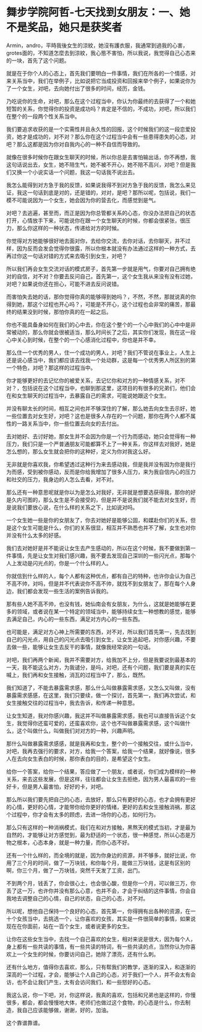 # 舞步学院阿哲-七天找到女朋友：一、她不是奖品，她只是获奖者

 Armin，andro，平時我後女生的涼紋，她沒有護衣服，我通常到過我的心害， grotes面的，不知道怎麼去到涼紋，我心態不害怕，所以我说，我觉得自己心态来的一块，首先了这个问题。

就是在于你个人的心态上，首先我们要明白一件事情，我们在所各的一个情感，对来关系当中，我们在举例子，比如说把它当成投资和回报来举个例子，如果说你为了一个女生，对吧，去向她付出了很多的时间，经历，金钱。

乃吃说你的生命，对吧，那么在这个过程当中，你认为你最终的去获得了一个和她短暂的关系，你觉得你的投资是成功吗？肯定是不信的，不成功，对吧，所以我们在整个的一段两个性关系当中。

我们要追求收获的是一个实需性并且永久性的回报，这个时候我们的这一段恋爱投资，她才是成功的，对不对？那么你在这个过程当中会有一些患得患失的心态，对吧？那么这都是因为你对自我内心的一种不自信而导致的。

就像在很多时候你在跟女生聊天的时候，所以你总是去害怕输出话，你不再想，我这句话说出去，女生，她不陪生气，她不被不开心，她不陪不高兴，对吧？但是我们又换一个小说实话一个问题，我这一句话我不说出去。

我怎么能得到对方急于我的反馈，如果说我得不到对方急于我的反馈，我怎么来见证，我这一句话到底是对的，还是错的，对对，是吧？那所以呢，包括说，我们一模不可能说因为一个女生，她会因为你的营去化，而感觉到是气。

对吧？去逃遍，甚至而，而正是因为你总管都关系的心态，你没办法把自己的状态打开，心情放手下来，可能说你在跟一个女生聊天的时候，你都会很紧张，很压力，那么你这样的一种状态，传递给对方的时候。

你觉得对方她能够很好地去面对你，去给你交流，去你对话，去你聊天，并不过样，因为反而会发会觉得你很露，所以你根本就没有办法通过这样的一种方式，去再过你这一句话对错的方式来去吸引到女生，对吧？

所以我们再会女生交流对话的模式房子，首先第一步就是用气，你要对自己拥有绝对的自信，对不对？你要去反问自己，首先第一，这个女生我从来没有没有过她，对吧？如果说你还在担心，可能不进去反问说错。

而害怕失去她的话，那你觉得你真的能够得到她吗？，不然，不然，那就说真的你得到她，那这个过程也开心吗？，可能是不开心，这个过程也会非常的痛苦，那最终的结果没到时候，那怕你真的在一起之后。

你也不能具备身如何在我们的心中去，你在这个整个的一个心中我们的心中中是非常被动的，那么你就会很被适当，那么时间长了之后，其实你们发现，我在这一段心中关心到时候，在整个的一个心感消化过程中，你也是并不幸。

那么住一个优秀的男人，住一个成功的男人，对吧？我们不管说在事业上，人生上还是说心感当中，我们都应该去找我一个处动群，这是每一个优秀男人所区别的第一个特色，对吧？那这样的过程当中。

你才能够更好的去记忆你的被爱关系，去记忆你和对方的一种情感关系，对不对？，包括说在这个过程当中，也聊到那这里，这项目的有很多的兄弟们，他们会在和女生聊天的过程当中，去暴露自己的需求，可能说她跟这个女生。

并没有聊太长的时间，相互之间也并不够深住的了解，那么她去向女生去示好，她一些位置去对女生好，对吧？这也是很多人存在的一个问题，那你在两个人都不属性的一路关系当中，你一些位置去向女的去付出。

去对她好、去讨好她，那女生并不会因为你是一个行为而感动，她只会觉得有一种压力，我们只是一个严普通朋友可能都算不上了一种关系，你这样去对我好，她是怎么想的，那么女生就会把你的这种好，定义为你对我这么好。

无非就是你喜欢我，你希望透过这种行为来去感动我，但是我并没有因为你是我行为而感，受到被你感动，反而是你给我增加了很多人压力，来为我自信内心的压力和社交的压力，我身边的人怎么去看，对不对。

那么还有一种意思呢就是你以为是怎么对我好，无非就是想要选获得我，那你的好是久内可图的，那么女生是不会接受的，但是并不是说我们就不能去对女生好，而是说我们要放心说，在什么样的关系之下，比如说对吗。

一个女生她一些是你的女朋友了，你去对她好是能够公固，和媒赴你们的关系，但是这个女生可能是什么，你们的关系很显，相互并不熟悉也并不了解，女生也对你并没有什么太多的好感。

我们去对她好是并不能说让女生去产生感动的，所以在这个时候，我不要做到第一件事情，先是让女生对我们感兴趣，我不要去发现自己深圳的一些闪光点，那每个人上发动是闪光点的，你是一个什么样的人。

你就信到什么样的人，每个人都有这种优点，都有自己的特种，也许你会认为自己不高不帅，对吗，但是并不代表说你不高不帅，就找不到女朋友了，那在每个人身边，我们都会发现一些生活的案例告诉我的。

那有些人她不高不帅，也没有钱，她仙南会有女朋友，为什么，这就是她能够在更多的领域，或者说在某一个特定的领域当中，能够持续女生一种想教的感觉，能够去满足自己，内心的一些东西，满足对方内心的一些东西。

也可能是，满足对方心神上所需要的东西，对不对，所以我们首先第一，先去找到自己的闪光点，用自己的闪光点去吸引到女生，让女生追起吧，对你感兴趣，不要去做一些，能够让女生去反干的事情，就像我经常说的一句话。

对吧，我们再两个新闻，我并不需要对方，给我加不上分，但是我要说到最基本的一天，我不能这么对方，为我谴分，是吗，对吧，还有个问题，我们要是真的实在喊上，我们再和女生接触，消瓦的过程当中了，那么，既然。

我们知道了，不能去暴露需求感，那么什么叫做暴露需求感，又怎么又叫做，没有暴露需求感感，在这里，我们只要续，做一个探讨，首先第一，我们再次尝试，和女生接触交往的过程当中，我去告诉，和传递一种意思。

让女生知道，我对你感兴趣，我这并不叫做暴露需求感，我也可以直接告诉这个女生，我觉得你还蛮可爱的，还蛮喜欢你，这个也不叫做暴露需求感，这个叫做什么，这个叫做什么，叫做我们对对方的一种，兴趣声明。

那什么叫做暴露需求感感，就是我再和女生，整个的一个接触交往，或什么当中，对吧，我再去强行的要求，对方，给我一个答案，给我一个结果，就好像说，很多人在去向女生表白的时候，那你表白的目的，是希望这个女生。

给你一个答案，给你一个结果，答应做了一个朋友，或者说，你们成为模样的一种关系，来去这些发展，但是这样，往往都会让女生去拒绝，因为男人最喜欢的一些好卡，但是男人最害怕，好好的卡，对吧。

那么所以我们要先把自己的心态，去放好，那么只有更好的心态，也才会拥有更好的心情，更好的心情，才能带你给你更好的情绪，更好的去和女生接触消祸，那这个过程中，你才会有太多的顾虑，去进一场你的心态，如何行为。

那么只有这样的一种消祸模式，我们在和对方接触，黑熬天的模式当初，才是最为自然的，才能够让对方感觉到，最为舒适的一个状态，很一种感觉，所以心态是万物之根本，心态本身，就是一种力量，而你心态不好。

还有一个什么样的，而全境的就是，因为你身边的资源，并不够多，就好比说，你用了三个月的时间，做了一万块钱，和你每个月，能做三万块钱，这是有区别的啊，你三个月，做了一万块钱，突然千天发了工资，出门。

不到两个月，钱丢了，你会很心土，也会很心酸，但是你一个月，可以做三万，你丢了这一万，也许你并没有那么心意，也并不会，才会于纠结的这件事情，你会自我地去调整自己的心情，自己的状态，自己的心态，对不对。

所以呢，想他自己保持一个良好的心态，首先第一，你得拥有出各种的资源，在一十个女孩当中，去挑选一个，让你喜欢的女孩，其实是一件很简单的事情，如果说现在在你面前，站在一百个女生，或者说更多的女生。

让你在这些女生当中，去找一个自己喜欢的女生，相对来说是很大，因为每个人，身上都有一些共读的事情，有一些共读的特词，有一些共读的点，当然你认为你喜欢上一个女生的时候，你要访问自己，她除了漂亮，还有什么刺。

还有什么地方，值得你去喜欢，那么，只有帮我们的教学，逐渐的深入，和逐渐的深高的一个过程，才会，能够让个人自己的心态，对于我们一个人，并不会太有会访，也不会让我们产生，太有会访问我们，和一些怒好的心态。

我这么说，你一下吧，对，你这样说，我真的喜欢，包括和兄弟也是这样的，你慢很多，都会，都会慢慢地大体，老师们也做过这个食物，的心态是什么，你去制造，我自己应该能够做，谢谢，好的，加油。

这个靠谱靠谱。